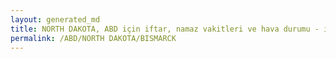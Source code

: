 ```yaml
---
layout: generated_md
title: NORTH DAKOTA, ABD için iftar, namaz vakitleri ve hava durumu - ilçe/eyalet seç
permalink: /ABD/NORTH DAKOTA/BISMARCK
---
```


<script type="text/javascript">
  var country = ABD;
  var city = NORTH DAKOTA;
  var state = BISMARCK;
  var lat = 72;
  var lon = 21;
</script>
